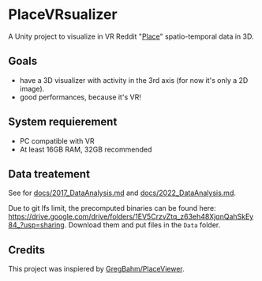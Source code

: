 # PlaceVRsualizer

A Unity project to visualize in VR Reddit "[Place](https://www.reddit.com/r/place)" spatio-temporal data in 3D.

## Goals

- have a 3D visualizer with activity in the 3rd axis (for now it's only a 2D image).
- good performances, because it's VR!

## System requierement

- PC compatible with VR
- At least 16GB RAM, 32GB recommended

## Data treatement

See for [docs/2017_DataAnalysis.md](docs/2017_DataAnalysis.md) and [docs/2022_DataAnalysis.md](docs/2022_DataAnalysis.md).

Due to git lfs limit, the precomputed binaries can be found here: https://drive.google.com/drive/folders/1EV5CrzvZtq_z63eh48XjqnQahSkEy84_?usp=sharing. Download them and put files in the `Data` folder.

## Credits

This project was inspiered by [GregBahm/PlaceViewer](https://github.com/GregBahm/PlaceViewer).
